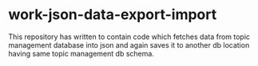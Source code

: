 # work-json-data-export-import


This repository has written to contain code which fetches data from topic management database into json and again saves it to another db location having same topic management db schema.
